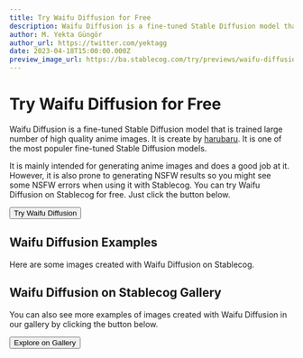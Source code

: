 ```yaml
---
title: Try Waifu Diffusion for Free
description: Waifu Diffusion is a fine-tuned Stable Diffusion model that is trained large number of high quality anime images. Try it on Stablecog for free.
author: M. Yekta Güngör
author_url: https://twitter.com/yektagg
date: 2023-04-18T15:00:00.000Z
preview_image_url: https://ba.stablecog.com/try/previews/waifu-diffusion.jpg
---
```


<script>
  import Button from '$components/primitives/buttons/Button.svelte'
  import DocImage from '$components/docs/DocImage.svelte'
</script>

# Try Waifu Diffusion for Free

Waifu Diffusion is a fine-tuned Stable Diffusion model that is trained large number of high quality anime images. It is create by [harubaru](https://github.com/harubaru). It is one of the most populer fine-tuned Stable Diffusion models.

It is mainly intended for generating anime images and does a good job at it. However, it is also prone to generating NSFW results so you might see some NSFW errors when using it with Stablecog. You can try Waifu Diffusion on Stablecog for free. Just click the button below.

<Button class="mt-4" href="https://stablecog.com/generate/?mi=f7f3d973-ac6f-4a7a-9db8-e89e4fba03a9&adv=true" target="_blank">
Try Waifu Diffusion
</Button>

## Waifu Diffusion Examples

Here are some images created with Waifu Diffusion on Stablecog.

<DocImage src="https://ba.stablecog.com/guide/models/waifu-diffusion.jpg" alt="Waifu Diffusion Examples" width="2560" height="5760"/>

## Waifu Diffusion on Stablecog Gallery

You can also see more examples of images created with Waifu Diffusion in our gallery by clicking the button below.

<Button class="mt-4" href="https://stablecog.com/gallery?mi=f7f3d973-ac6f-4a7a-9db8-e89e4fba03a9" target="_blank">
  Explore on Gallery
</Button>
